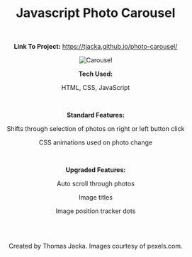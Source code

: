 <div align="center">

# Javascript Photo Carousel

<br>

**Link To Project:** https://tjacka.github.io/photo-carousel/

<img src="https://i.ibb.co/6s3ktsy/Carousel.jpg" alt="Carousel" border="0">

<br>

**Tech Used:** 
  
HTML, CSS, JavaScript

<br> 

**Standard Features:**

Shifts through selection of photos on right or left button click 

CSS animations used on photo change

<br>

**Upgraded Features:**

Auto scroll through photos

Image titles

Image position tracker dots

<br><br>

Created by Thomas Jacka. Images courtesy of pexels.com.

</div>

